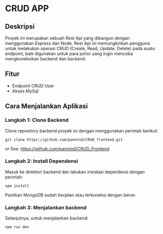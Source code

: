 # CRUD  APP

## Deskripsi

Proyek ini merupakan sebuah Rest Api yang dibangun dengan menggunakan Express dan Node. Rest Api ini memungkinkan pengguna untuk melakukan operasi CRUD (Create, Read, Update, Delete) pada suatu endpoint, baik digunakan untuk para junior yang ingin mencoba mengkoneksikan backend dan backend.

## Fitur

- Endpoint CRUD User 
- Akses MySql

## Cara Menjalankan Aplikasi

### Langkah 1: Clone Backend

Clone repository backend proyek ini dengan menggunakan perintah berikut:
```
git clone https://github.com/panntod/CRUD_frontend.git
```
or
See: https://github.com/panntod/CRUD_Frontend

### Langkah 2: Install Dependensi

Masuk ke direktori backend dan lakukan instalasi dependensi dengan perintah:
```
npm install
```

Pastikan MongoDB sudah berjalan atau terkoneksi dengan benar.

### Langkah 3: Menjalankan backend

Selanjutnya, untuk menjalankan backend:
```
npm run dev
```
